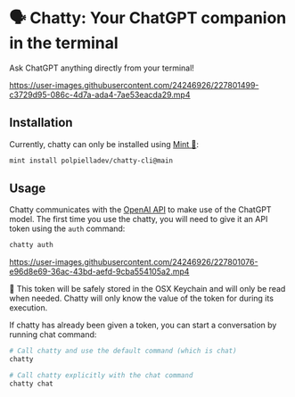 # 🗣️ Chatty: Your ChatGPT companion in the terminal

Ask ChatGPT anything directly from your terminal!

https://user-images.githubusercontent.com/24246926/227801499-c3729d95-086c-4d7a-ada4-7ae53eacda29.mp4

## Installation

Currently, chatty can only be installed using [Mint 🌱](https://github.com/yonaskolb/Mint):

```bash
mint install polpielladev/chatty-cli@main
```

## Usage

Chatty communicates with the [OpenAI API]() to make use of the ChatGPT model. The first time you use the chatty, you will need to give it an API token using the `auth` command:

```bash
chatty auth
```

https://user-images.githubusercontent.com/24246926/227801076-e96d8e69-36ac-43bd-aefd-9cba554105a2.mp4

🔐 This token will be safely stored in the OSX Keychain and will only be read when needed. Chatty will only know the value of the token for during its execution.

If chatty has already been given a token, you can start a conversation by running chat command:

```bash
# Call chatty and use the default command (which is chat)
chatty

# Call chatty explicitly with the chat command
chatty chat
```
